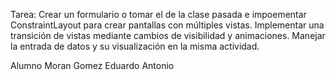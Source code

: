Tarea: Crear un formulario o tomar el de la clase pasada e impoementar ConstraintLayout para crear pantallas con múltiples vistas.
Implementar una transición de vistas mediante cambios de visibilidad y animaciones.
Manejar la entrada de datos y su visualización en la misma actividad.

Alumno Moran Gomez Eduardo Antonio
